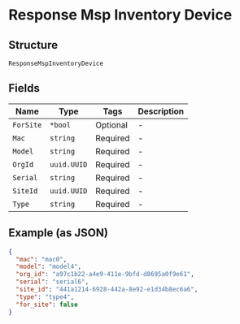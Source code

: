 
# Response Msp Inventory Device

## Structure

`ResponseMspInventoryDevice`

## Fields

| Name | Type | Tags | Description |
|  --- | --- | --- | --- |
| `ForSite` | `*bool` | Optional | - |
| `Mac` | `string` | Required | - |
| `Model` | `string` | Required | - |
| `OrgId` | `uuid.UUID` | Required | - |
| `Serial` | `string` | Required | - |
| `SiteId` | `uuid.UUID` | Required | - |
| `Type` | `string` | Required | - |

## Example (as JSON)

```json
{
  "mac": "mac0",
  "model": "model4",
  "org_id": "a97c1b22-a4e9-411e-9bfd-d8695a0f9e61",
  "serial": "serial6",
  "site_id": "441a1214-6928-442a-8e92-e1d34b8ec6a6",
  "type": "type4",
  "for_site": false
}
```

